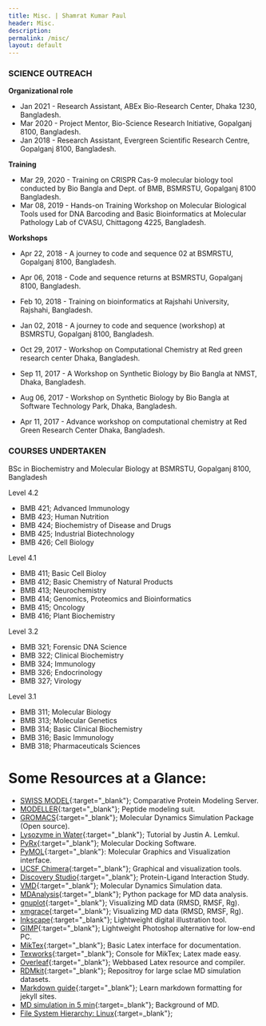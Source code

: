 ```yaml
---
title: Misc. | Shamrat Kumar Paul
header: Misc.
description:
permalink: /misc/
layout: default
---
```


### SCIENCE OUTREACH
**Organizational role** <br>
- Jan 2021 - Research Assistant, ABEx Bio-Research Center, Dhaka 1230, Bangladesh. <br>
- Mar 2020 - Project Mentor, Bio-Science Research Initiative, Gopalganj 8100, Bangladesh. <br>
- Jan 2018 - Research Assistant, Evergreen Scientific Research Centre, Gopalganj 8100, Bangladesh. <br>

**Training** <br>
- Mar 29, 2020 - Training on CRISPR Cas-9 molecular biology tool conducted by Bio Bangla and Dept. of BMB, BSMRSTU, Gopalganj 8100 Bangladesh. <br>
- Mar 08, 2019 - Hands-on Training Workshop on Molecular Biological Tools used for DNA Barcoding and Basic Bioinformatics at Molecular Pathology Lab of CVASU, Chittagong 4225, Bangladesh. <br>

**Workshops** <br>
- Apr 22, 2018 - A journey to code and sequence 02 at BSMRSTU, Gopalganj 8100, Bangladesh. <br>
- Apr 06, 2018 -  Code and sequence returns at BSMRSTU, Gopalganj 8100, Bangladesh. <br>

- Feb 10, 2018 - Training on bioinformatics at Rajshahi University, Rajshahi, Bangladesh. <br>
- Jan 02, 2018 - A journey to code and sequence (workshop) at BSMRSTU, Gopalganj 8100, Bangladesh. <br>
- Oct 29, 2017 - Workshop on Computational Chemistry at Red green research center Dhaka, Bangladesh. <br>
- Sep 11, 2017 - A Workshop on Synthetic Biology by Bio Bangla at NMST, Dhaka, Bangladesh. <br>
- Aug 06, 2017 - Workshop on Synthetic Biology by Bio Bangla at Software Technology Park, Dhaka, Bangladesh. <br>
- Apr 11, 2017 - Advance workshop on computational chemistry at Red Green Research Center Dhaka, Bangladesh. <br>



### COURSES UNDERTAKEN
BSc in Biochemistry and Molecular Biology at BSMRSTU, Gopalganj 8100, Bangladesh

Level 4.2
- BMB 421; Advanced Immunology
- BMB 423; Human Nutrition
- BMB 424; Biochemistry of Disease and Drugs
- BMB 425; Industrial Biotechnology
- BMB 426; Cell Biology

Level 4.1
- BMB 411; Basic Cell Bioloy
- BMB 412; Basic Chemistry of Natural Products
- BMB 413; Neurochemistry
- BMB 414; Genomics, Proteomics and Bioinformatics
- BMB 415; Oncology
- BMB 416; Plant Biochemistry

Level 3.2
- BMB 321; Forensic DNA Science
- BMB 322; Clinical Biochemistry
- BMB 324; Immunology
- BMB 326; Endocrinology
- BMB 327; Virology

Level 3.1
- BMB 311; Molecular Biology
- BMB 313; Molecular Genetics
- BMB 314; Basic Clinical Biochemistry
- BMB 316; Basic Immunology
- BMB 318; Pharmaceuticals Sciences



# Some Resources at a Glance:
- [SWISS MODEL](https://swissmodel.expasy.org/interactive){:target="\_blank"}; Comparative Protein Modeling Server.
- [MODELLER](https://salilab.org/modeller/){:target="\_blank"}; Peptide modeling suit.
- [GROMACS](https://www.gromacs.org/){:target="\_blank"}; Molecular Dynamics Simulation Package (Open source).
- [Lysozyme in Water](http://www.mdtutorials.com/gmx/lysozyme/index.html){:target="\_blank"}; Tutorial by Justin A. Lemkul.
- [PyRx](https://pyrx.sourceforge.io/){:target="\_blank"}; Molecular Docking Software.
- [PyMOL](https://pymol.org/2/){:target="\_blank"}: Molecular Graphics and Visualization interface.
- [UCSF Chimera](https://www.cgl.ucsf.edu/chimera/){:target="\_blank"}; Graphical and visualization tools.
- [Discovery Studio](https://discover.3ds.com/discovery-studio-visualizer-download){:target="\_blank"}; Protein-Ligand Interaction Study.
- [VMD](https://www.ks.uiuc.edu/Research/vmd/){:target="\_blank"}; Molecular Dynamics Simulation data.
- [MDAnalysis](https://www.mdanalysis.org/){:target="\_blank"}; Python package for MD data analysis.
- [gnuplot](http://www.gnuplot.info/){:target="\_blank"}; Visualizing MD data (RMSD, RMSF, Rg).
- [xmgrace](https://plasma-gate.weizmann.ac.il/Grace/){:target="\_blank"}; Visualizing MD data (RMSD, RMSF, Rg).
- [Inkscape](https://inkscape.org/){:target="\_blank"}; Lightweight digital illustration tool.
- [GIMP](https://www.gimp.org/){:target="\_blank"}; Lightweight Photoshop alternative for low-end PC.
- [MikTex](https://miktex.org/download){:target="\_blank"}; Basic Latex interface for documentation.
- [Texworks](https://miktex.org/download){:target="\_blank"}; Console for MikTex; Latex made easy.
- [Overleaf](https://www.overleaf.com/project){:target="\_blank"}; Webbased Latex resource and compiler.
- [RDMkit](https://rdmkit.elixir-europe.org/biomolecular_simulation_data.html){:target="\_blank"}; Repositroy for large sclae MD simulation datasets.
- [Markdown guide](https://www.markdownguide.org/){:target="\_blank"}; Learn markdown formatting for jekyll sites.
- [MD simulation in 5 min](https://www.youtube.com/watch?v=veBZYlD6AF4&ab_channel=MDSimulators){:target=\_blank"}; Background of MD.
- [File System Hierarchy: Linux](https://manpages.ubuntu.com/manpages/bionic/man7/file-hierarchy.7.html){:target=\_blank"};
